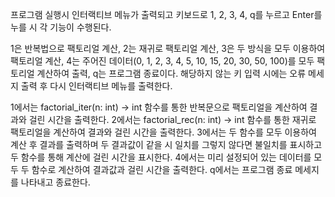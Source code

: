 프로그램 실행시 인터랙티브 메뉴가 출력되고 키보드로 1, 2, 3, 4, q를 누르고 Enter를 누를 시 각 기능이 수행된다.

1은 반복법으로 팩토리얼 계산, 2는 재귀로 팩토리얼 계산, 3은 두 방식을 모두 이용하여 팩토리얼 계산, 4는 주어진 데이터(0, 1, 2, 3, 4, 5, 10, 15, 20, 30, 50, 100)를 모두 팩토리얼 계산하여 출력, q는 프로그램 종료이다.
해당하지 않는 키 입력 시에는 오류 메세지 출력 후 다시 인터랙티브 메뉴를 출력한다.

1에서는 factorial_iter(n: int) -> int 함수를 통한 반복문으로 팩토리얼을 계산하여 결과와 걸린 시간을 출력한다.
2에서는 factorial_rec(n: int) -> int 함수를 통한 재귀로 팩토리얼을 계산하여 결과와 걸린 시간을 출력한다.
3에서는 두 함수를 모두 이용하여 계산 후 결과를 출력하며 두 결과값이 같을 시 일치를 그렇지 않다면 불일치를 표시하고 두 함수를 통해 계산에 걸린 시간을 표시한다.
4에서는 미리 설정되어 있는 데이터를 모두 두 함수로 계산하여 결과값과 걸린 시간을 출력한다.
q에서는 프로그램 종료 메세지를 나타내고 종료한다.